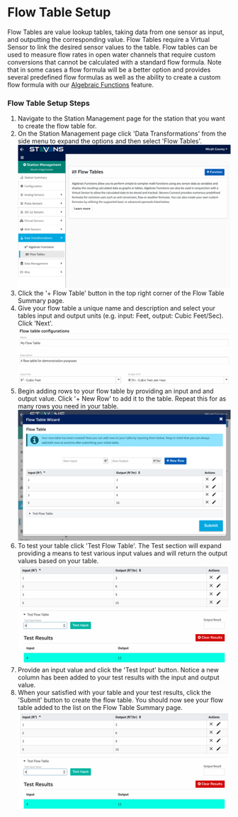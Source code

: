 # Flow Table Setup

Flow Tables are value lookup tables, taking data from one sensor as input, and outputting the corresponding value. Flow Tables require a Virtual Sensor to link the desired sensor values to the table. Flow tables can be used to measure flow rates in open water channels that require custom conversions that cannot be calculated with a standard flow formula. Note that in some cases a flow formula will be a better option and <span class="app-name"></span> provides several predefined flow formulas as well as the ability to create a custom flow formula with our [Algebraic Functions](algebraic-function-setup.md) feature.

### Flow Table Setup Steps

1. Navigate to the Station Management page for the station that you want to create the flow table for.
2. On the Station Management page click 'Data Transformations' from the side menu to expand the options and then select 'Flow Tables'.
        ![Flow Table Summary Empty](/img/flow_table_summary.png "Click the '+ Table' button")
3. Click the '+ Flow Table' button in the top right corner of the Flow Table Summary page.
4. Give your flow table a unique name and description and select your tables input and output units (e.g. input: Feet, output: Cubic Feet/Sec). Click 'Next'.
        ![Flow Table Step 1](/img/flow_table_step1.png "Give your flow table a unique name and description and select your tables input and output units")
5. Begin adding rows to your flow table by providing an input and and output value. Click '+ New Row' to add it to the table. Repeat this for as many rows you need in your table.
        ![Flow Table Step 2](/img/flow_table_step2.png "Add rows to your flow table")
6. To test your table click 'Test Flow Table'. The Test section will expand providing a means to test various input values and will return the output values based on your table.
        ![Flow Table Step 3](/img/flow_table_step3.png "test various input values for your flow table")
7. Provide an input value and click the 'Test Input' button. Notice a new column has been added to your test results with the input and output value.
8. When your satisfied with your table and your test results, click the 'Submit' button to create the flow table. You should now see your flow table added to the list on the Flow Table Summary page.
        ![Flow Table Summary w/ Card](/img/flow_table_step3.png "You can view, test or edit your flow table from the Flow Table Summary Page after creation")